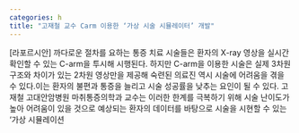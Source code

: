 ```yaml
---
categories: h
title: "고재철 교수 Carm 이용한 ‘가상 시술 시뮬레이터’ 개발"
---
```

[라포르시안] 까다로운 절차를 요하는 통증 치료 시술들은 환자의 X-ray 영상을 실시간 확인할 수 있는 C-arm을 투시해 시행된다. 하지만 C-arm을 이용한 시술은 실제 3차원 구조와 차이가 있는 2차원 영상만을 제공해 숙련된 의료진 역시 시술에 어려움을 겪을 수 있다.이는 환자의 불편과 통증을 늘리고 시술 성공률을 낮추는 요인이 될 수 있다. 고재철 고대안암병원 마취통증의학과 교수는 이러한 한계를 극복하기 위해 시술 난이도가 높아 어려움이 있을 것으로 예상되는 환자의 데이터를 바탕으로 시술을 시현할 수 있는 ‘가상 시뮬레이션